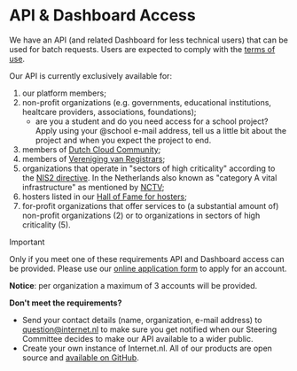 # API & Dashboard Access

We have an API (and related Dashboard for less technical users) that can be used for batch requests. Users are expected to comply with the [terms of use](https://github.com/internetstandards/Internet.nl-API-docs/blob/main/terms-of-use.md). 

Our API is currently exclusively available for:
1. our platform members;
2. non-profit organizations (e.g. governments, educational institutions, healtcare providers, associations, foundations);
   - are you a student and do you need access for a school project? Apply using your @school e-mail address, tell us a little bit about the project and when you expect the project to end.
4. members of [Dutch Cloud Community](https://dutchcloudcommunity.nl/);
5. members of [Vereniging van Registrars](https://www.verenigingvanregistrars.nl/);
6. organizations that operate in "sectors of high criticality" according to the [NIS2 directive](https://eur-lex.europa.eu/eli/dir/2022/2555). In the Netherlands also known as "category A vital infrastructure" as mentioned by [NCTV](https://www.nctv.nl/onderwerpen/vitale-infrastructuur/overzicht-vitale-processen);
7. hosters listed in our [Hall of Fame for hosters](https://en.internet.nl/halloffame/hosters/);
8. for-profit organizations that offer services to (a substantial amount of) non-profit organizations (2) or to organizations in sectors of high criticality (5).

> [!IMPORTANT]
> Only if you meet one of these requirements API and Dashboard access can be provided. Please use our [online application form](https://dashboard.internet.nl/#/signup) to apply for an account.  

**Notice**: per organization a maximum of 3 accounts will be provided. 

**Don't meet the requirements?**
* Send your contact details (name, organization, e-mail address) to question@internet.nl to make sure you get notified when our Steering Committee decides to make our API available to a wider public.
* Create your own instance of Internet.nl. All of our products are open source and [available on GitHub](https://github.com/internetstandards).

